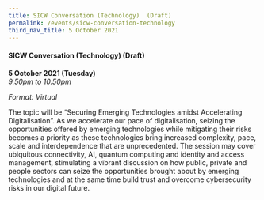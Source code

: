 ```yaml
---
title: SICW Conversation (Technology)  (Draft)
permalink: /events/sicw-conversation-technology
third_nav_title: 5 October 2021
---
```

#### **SICW Conversation (Technology) (Draft)**

**5 October 2021 (Tuesday)**  
*9.50pm to 10.50pm*

*Format: Virtual*

The topic will be “Securing Emerging Technologies amidst Accelerating Digitalisation”. As we accelerate our pace of digitalisation, seizing the opportunities offered by emerging technologies while mitigating their risks becomes a priority as these technologies bring increased complexity, pace, scale and interdependence that are unprecedented.  The session may cover ubiquitous connectivity, AI, quantum computing and identity and access management, stimulating a vibrant discussion on how public, private and people sectors can seize the opportunities brought about by emerging technologies and at the same time build trust and overcome cybersecurity risks in our digital future.